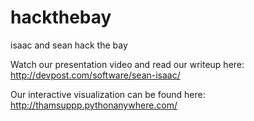 # hackthebay
isaac and sean hack the bay

Watch our presentation video and read our writeup here: http://devpost.com/software/sean-isaac/

Our interactive visualization can be found here: http://thamsuppp.pythonanywhere.com/
